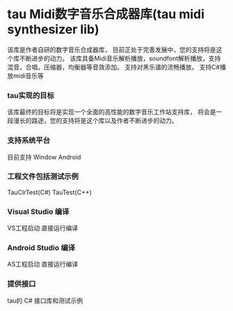 # tau Midi数字音乐合成器库(tau midi synthesizer lib)
该库是作者自研的数字音乐合成器库， 目前正处于完善发展中，您的支持将是这个库不断进步的动力。
该库具备Midi音乐解析播放，soundfont解析播放，支持混音，合唱，压缩器，均衡器等音效添加。
支持对黑乐谱的流畅播放。
支持C#播放midi音乐等

### tau实现的目标
该库最终的目标将是实现一个全面的高性能的数字音乐工作站支持库，
将会是一段漫长的路途，您的支持将是这个库以及作者不断进步的动力。

### 支持系统平台
目前支持
   Window 
   Android
   
### 工程文件包括测试示例
TauClrTest(C#)
TauTest(C++)

### Visual Studio 编译
VS工程启动 直接运行编译

### Android Studio 编译
AS工程启动 直接运行编译


### 提供接口
tau的 C# 接口库和测试示例

